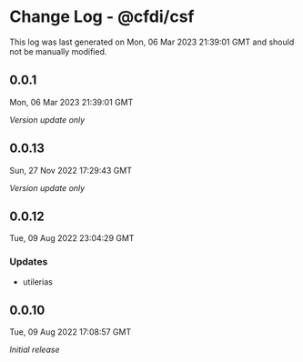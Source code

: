 # Change Log - @cfdi/csf

This log was last generated on Mon, 06 Mar 2023 21:39:01 GMT and should not be manually modified.

## 0.0.1
Mon, 06 Mar 2023 21:39:01 GMT

_Version update only_

## 0.0.13
Sun, 27 Nov 2022 17:29:43 GMT

_Version update only_

## 0.0.12
Tue, 09 Aug 2022 23:04:29 GMT

### Updates

- utilerias

## 0.0.10
Tue, 09 Aug 2022 17:08:57 GMT

_Initial release_


